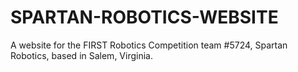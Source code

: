 # SPARTAN-ROBOTICS-WEBSITE
A website for the FIRST Robotics Competition team #5724, Spartan Robotics, based in Salem, Virginia.
